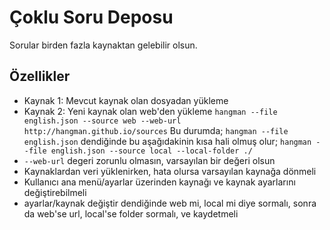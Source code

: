 # Çoklu Soru Deposu

Sorular birden fazla kaynaktan gelebilir olsun.

## Özellikler

- Kaynak 1: Mevcut kaynak olan dosyadan yükleme
- Kaynak 2: Yeni kaynak olan web'den yükleme
  `hangman --file english.json --source web --web-url http://hangman.github.io/sources`
  Bu durumda;
  `hangman --file english.json`
  dendiğinde bu aşağıdakinin kısa hali olmuş olur;
  `hangman --file english.json --source local --local-folder ./`
- `--web-url` degeri zorunlu olmasın, varsayılan bir değeri olsun
- Kaynaklardan veri yüklenirken, hata olursa varsayılan kaynağa dönmeli
- Kullanıcı ana menü/ayarlar üzerinden kaynağı ve kaynak ayarlarını
  değiştirebilmeli
 - ayarlar/kaynak değiştir dendiğinde web mi, local mi diye sormalı, sonra da
   web'se url, local'se folder sormalı, ve kaydetmeli
